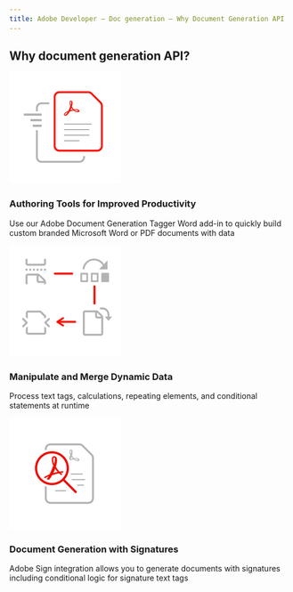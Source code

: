 ```yaml
---
title: Adobe Developer — Doc generation — Why Document Generation API
---
```


<TitleBlock slots="heading" theme="lightest" className="titleBlock-align-left"/>

## Why document generation API?

<TextBlock slots="image, heading, text" width="33%" theme="lightest" className=" icon-xl-size padding-btm-zero-left-align "/>

![reapid ](../images/rapid-results.svg)

### Authoring Tools for Improved Productivity

Use our Adobe Document Generation Tagger Word add-in to quickly build custom branded Microsoft Word or PDF documents with data

<TextBlock slots="image, heading, text" width="33%" theme="lightest" className=" icon-xl-size padding-btm-zero-left-align "/>

![modify page](../images/modify-pages.svg)

### Manipulate and Merge Dynamic Data

Process text tags, calculations, repeating elements, and conditional statements at runtime

<TextBlock slots="image, heading, text" width="33%" theme="lightest" className=" icon-xl-size padding-btm-zero-left-align "/>

![heigh fidelity](../images/high-fidelity.svg)

### Document Generation with Signatures

Adobe Sign integration allows you to generate documents with signatures including conditional logic for signature text tags